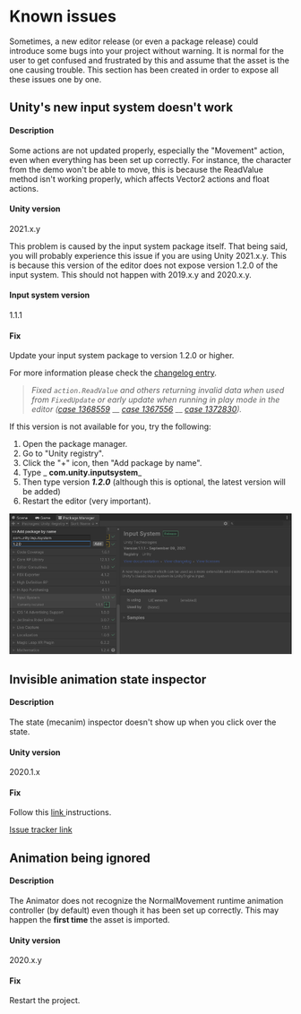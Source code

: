 # Known issues

Sometimes, a new editor release (or even a package release) could introduce some bugs into your project without warning. It is normal for the user to get confused and frustrated by this and assume that the asset is the one causing trouble.  This section has been created in order to expose all these issues one by one.

## Unity's new input system doesn't work

#### Description

Some actions are not updated properly, especially the "Movement" action, even when everything has been set up correctly. For instance, the character from the demo won't be able to move, this is because the ReadValue method isn't working properly, which affects Vector2 actions and float actions.

#### Unity version

2021.x.y

This problem is caused by the input system package itself. That being said, you will probably experience this issue if you are using Unity 2021.x.y. This is because this version of the editor does not expose version 1.2.0 of the input system. This should not happen with 2019.x.y and 2020.x.y.&#x20;

#### Input system version

1.1.1

#### Fix

Update your input system package to version 1.2.0 or higher.&#x20;

For more information please check the [changelog entry](https://docs.unity3d.com/Packages/com.unity.inputsystem@1.2/changelog/CHANGELOG.html#fixed).&#x20;

> _Fixed `action.ReadValue` and others returning invalid data when used from `FixedUpdate` or early update when running in play mode in the editor (_[_case 1368559_](https://issuetracker.unity3d.com/issues/enter-key-is-not-registered-when-using-waspressedthisframe-with-input-system-1-dot-1-1) __ [_case 1367556_](https://issuetracker.unity3d.com/issues/input-action-readvalue-always-returns-zero-when-called-from-fixedupdate) __ [_case 1372830_](https://issuetracker.unity3d.com/issues/querying-inputs-before-preupdate-dot-newinputupdate-returns-invalid-data-when-running-in-play-mode-in-editor)_)._



If this version is not available for you, try the following:

1. Open the package manager.
2. Go to "Unity registry".
3. Click the "+" icon, then "Add package by name".
4. Type _ **com.unity.inputsystem**_
5. Then type version _**1.2.0**_ (although this is optional, the latest version will be added)
6. Restart the editor (very important).

![](../.gitbook/assets/image.png)

## Invisible animation state inspector

#### Description

The state (mecanim) inspector doesn't show up when you click over the state.

#### Unity version

2020.1.x

#### Fix

Follow this [link ](https://answers.unity.com/questions/1736606/animation-state-of-controller-not-showing-in-inspe.html?childToView=1737595#answer-1737595)instructions.

[Issue tracker link](https://issuetracker.unity3d.com/issues/inspector-not-displaying-state-and-transition-properties-once-duplicated)

## Animation being ignored

#### Description

The Animator does not recognize the NormalMovement runtime animation controller (by default) even though it has been set up correctly. This may happen the **first time** the asset is imported.

#### Unity version

2020.x.y

#### Fix

Restart the project.



